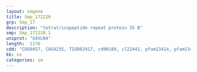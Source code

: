 ```yaml
---
layout: smgene
title: Smp_172220
grp: Smp_17
description: "tetratricopeptide repeat protein 35 B"
smp: Smp_172220.1
uniprot: "G4VLN4"
length:  1176
cdd: "COG0457, COG4235, TIGR02917, cd00189, cl22441, pfam13414, pfam13432"
kk: ns
categories: sm
---
```

